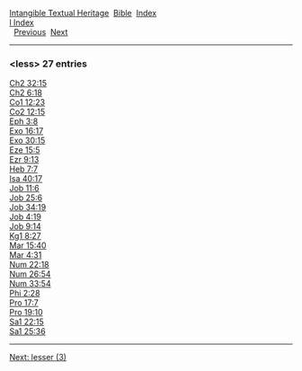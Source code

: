 [Intangible Textual Heritage](../../index)  [Bible](../index) 
[Index](index)   
[l Index](_l_)  
  [Previous](c06739)  [Next](c06741) 

------------------------------------------------------------------------

### &lt;less&gt; 27 entries

[Ch2 32:15](../kjv/ch2032.htm#015)  
[Ch2 6:18](../kjv/ch2006.htm#018)  
[Co1 12:23](../kjv/co1012.htm#023)  
[Co2 12:15](../kjv/co2012.htm#015)  
[Eph 3:8](../kjv/eph003.htm#008)  
[Exo 16:17](../kjv/exo016.htm#017)  
[Exo 30:15](../kjv/exo030.htm#015)  
[Eze 15:5](../kjv/eze015.htm#005)  
[Ezr 9:13](../kjv/ezr009.htm#013)  
[Heb 7:7](../kjv/heb007.htm#007)  
[Isa 40:17](../kjv/isa040.htm#017)  
[Job 11:6](../kjv/job011.htm#006)  
[Job 25:6](../kjv/job025.htm#006)  
[Job 34:19](../kjv/job034.htm#019)  
[Job 4:19](../kjv/job004.htm#019)  
[Job 9:14](../kjv/job009.htm#014)  
[Kg1 8:27](../kjv/kg1008.htm#027)  
[Mar 15:40](../kjv/mar015.htm#040)  
[Mar 4:31](../kjv/mar004.htm#031)  
[Num 22:18](../kjv/num022.htm#018)  
[Num 26:54](../kjv/num026.htm#054)  
[Num 33:54](../kjv/num033.htm#054)  
[Phi 2:28](../kjv/phi002.htm#028)  
[Pro 17:7](../kjv/pro017.htm#007)  
[Pro 19:10](../kjv/pro019.htm#010)  
[Sa1 22:15](../kjv/sa1022.htm#015)  
[Sa1 25:36](../kjv/sa1025.htm#036)  

------------------------------------------------------------------------

[Next: lesser (3)](c06741)
